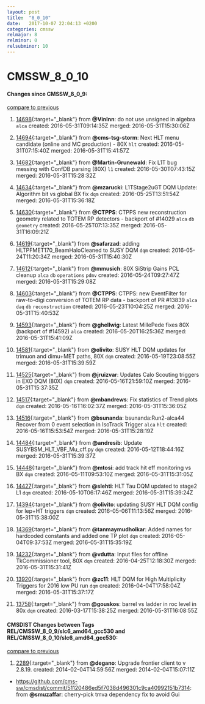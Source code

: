 ```yaml
---
layout: post
title:  "8_0_10"
date:   2017-10-07 22:04:13 +0200
categories: cmssw
relmajor: 8
relminor: 0
relsubminor: 10
---
```


# CMSSW_8_0_10
#### Changes since CMSSW_8_0_9:

[compare to previous](https://github.com/cms-sw/cmssw/compare/CMSSW_8_0_9...CMSSW_8_0_10)



1. [14698](http://github.com/cms-sw/cmssw/pull/14698){:target="_blank"}  from **@VinInn**: do not use unsigned in algebra `alca`  created: 2016-05-31T09:14:35Z merged: 2016-05-31T15:30:06Z

1. [14694](http://github.com/cms-sw/cmssw/pull/14694){:target="_blank"}  from **@cms-tsg-storm**: Next HLT menu candidate (online and MC production) - 80X `hlt`  created: 2016-05-31T07:15:40Z merged: 2016-05-31T15:41:57Z

1. [14682](http://github.com/cms-sw/cmssw/pull/14682){:target="_blank"}  from **@Martin-Grunewald**: Fix L1T bug messing with ConfDB parsing (80X) `l1`  created: 2016-05-30T07:43:15Z merged: 2016-05-31T15:28:32Z

1. [14634](http://github.com/cms-sw/cmssw/pull/14634){:target="_blank"}  from **@mzarucki**: L1TStage2uGT DQM Update: Algorithm bit vs global BX fix `dqm`  created: 2016-05-25T13:51:54Z merged: 2016-05-31T15:36:18Z

1. [14630](http://github.com/cms-sw/cmssw/pull/14630){:target="_blank"}  from **@CTPPS**: CTPPS new reconstruction geometry related to TOTEM RP detectors - backport of #14029 `alca`  `db`  `geometry`  created: 2016-05-25T07:13:35Z merged: 2016-05-31T16:09:21Z

1. [14619](http://github.com/cms-sw/cmssw/pull/14619){:target="_blank"}  from **@safarzad**: adding HLTPFMET170_BeamHaloCleaned to SUSY DQM `dqm`  created: 2016-05-24T11:20:34Z merged: 2016-05-31T15:40:30Z

1. [14612](http://github.com/cms-sw/cmssw/pull/14612){:target="_blank"}  from **@mmusich**: 80X SiStrip Gains PCL cleanup  `alca`  `db`  `operations`  `pdmv`  created: 2016-05-24T09:27:47Z merged: 2016-05-31T15:29:08Z

1. [14603](http://github.com/cms-sw/cmssw/pull/14603){:target="_blank"}  from **@CTPPS**: CTPPS: new EventFilter for raw-to-digi conversion of TOTEM RP data - backport of PR #13839 `alca`  `daq`  `db`  `reconstruction`  created: 2016-05-23T10:04:25Z merged: 2016-05-31T15:40:53Z

1. [14593](http://github.com/cms-sw/cmssw/pull/14593){:target="_blank"}  from **@ghellwig**: Latest MillePede fixes 80X (backport of #14592) `alca`  created: 2016-05-20T16:25:36Z merged: 2016-05-31T15:41:09Z

1. [14581](http://github.com/cms-sw/cmssw/pull/14581){:target="_blank"}  from **@olivito**: SUSY HLT DQM updates for trimuon and dimu+MET paths, 80X `dqm`  created: 2016-05-19T23:08:55Z merged: 2016-05-31T15:39:59Z

1. [14525](http://github.com/cms-sw/cmssw/pull/14525){:target="_blank"}  from **@jruizvar**: Updates Calo Scouting triggers in EXO DQM  (80X) `dqm`  created: 2016-05-16T21:59:10Z merged: 2016-05-31T15:37:35Z

1. [14517](http://github.com/cms-sw/cmssw/pull/14517){:target="_blank"}  from **@mbandrews**: Fix statistics of Trend plots `dqm`  created: 2016-05-16T16:02:37Z merged: 2016-05-31T15:36:05Z

1. [14516](http://github.com/cms-sw/cmssw/pull/14516){:target="_blank"}  from **@bsunanda**: bsunanda:Run2-alca44 Recover from 0 event selection in IsoTrack Trigger `alca`  `hlt`  created: 2016-05-16T15:53:54Z merged: 2016-05-31T15:28:19Z

1. [14484](http://github.com/cms-sw/cmssw/pull/14484){:target="_blank"}  from **@andresib**: Update SUSYBSM_HLT_VBF_Mu_cff.py `dqm`  created: 2016-05-12T18:44:16Z merged: 2016-05-31T15:39:37Z

1. [14448](http://github.com/cms-sw/cmssw/pull/14448){:target="_blank"}  from **@mtosi**: add track hit eff monitoring vs BX `dqm`  created: 2016-05-11T09:53:10Z merged: 2016-05-31T15:31:05Z

1. [14427](http://github.com/cms-sw/cmssw/pull/14427){:target="_blank"}  from **@slehti**: HLT Tau DQM updated to stage2 L1 `dqm`  created: 2016-05-10T06:17:46Z merged: 2016-05-31T15:39:24Z

1. [14394](http://github.com/cms-sw/cmssw/pull/14394){:target="_blank"}  from **@olivito**: updating SUSY HLT DQM config for lep+HT triggers `dqm`  created: 2016-05-06T11:13:56Z merged: 2016-05-31T15:38:00Z

1. [14369](http://github.com/cms-sw/cmssw/pull/14369){:target="_blank"}  from **@tanmaymudholkar**: Added names for hardcoded constants and added one TP plot `dqm`  created: 2016-05-04T09:37:53Z merged: 2016-05-31T15:35:19Z

1. [14232](http://github.com/cms-sw/cmssw/pull/14232){:target="_blank"}  from **@vdutta**: Input files for offline TkCommissioner tool, 80X `dqm`  created: 2016-04-25T12:18:30Z merged: 2016-05-31T15:31:41Z

1. [13920](http://github.com/cms-sw/cmssw/pull/13920){:target="_blank"}  from **@zc11**: HLT DQM for High Multiplicity Triggers for 2016 low PU run `dqm`  created: 2016-04-04T17:58:04Z merged: 2016-05-31T15:37:17Z

1. [13758](http://github.com/cms-sw/cmssw/pull/13758){:target="_blank"}  from **@gouskos**: barrel vs ladder in roc level in 80x `dqm`  created: 2016-03-17T15:38:25Z merged: 2016-05-31T16:08:55Z

#### CMSDIST Changes between Tags REL/CMSSW_8_0_9/slc6_amd64_gcc530 and REL/CMSSW_8_0_10/slc6_amd64_gcc530:

[compare to previous](https://github.com/cms-sw/cmsdist/compare/REL/CMSSW_8_0_9/slc6_amd64_gcc530...REL/CMSSW_8_0_10/slc6_amd64_gcc530)



1. [2289](http://github.com/cms-sw/cmssw/pull/2289){:target="_blank"}  from **@degano**: Upgrade frontier client to v 2.8.19. created: 2014-02-04T14:59:56Z merged: 2014-02-04T15:07:11Z
- https://github.com/cms-sw/cmsdist/commit/51120486ed5f7038d496301c9ca40992151b7314: from **@smuzaffar**: cherry-pick tmva dependency fix to avoid Gui 
